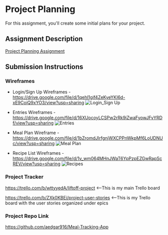 # Project Planning
For this assignment, you'll create some initial plans for your project.

## Assignment Description
[Project Planning Assignment](https://education.launchcode.org/liftoff/modules/assignments/project-planning)

## Submission Instructions

### Wireframes

* Login/Sign Up Wireframes - https://drive.google.com/file/d/1qehl1gif4ZeKyeYKI6d-xE9CoiQ9xYO3/view?usp=sharing
    ![Login_Sign Up](https://user-images.githubusercontent.com/74781509/110676551-b2856c80-8199-11eb-8e97-5e8ae3942079.png)
    
    
    
* Entries Wireframes - https://drive.google.com/file/d/16XUocoyLCSPw2rRk9iZwaFyowJFvYRDf/view?usp=sharing
    ![Entries](https://user-images.githubusercontent.com/74781509/110676604-c29d4c00-8199-11eb-97e8-68b12349a841.png)
    
    
    
* Meal Plan Wireframe - https://drive.google.com/file/d/1bZromdJlrfgnjWXCPPnWkpMf6LoUDNUc/view?usp=sharing
    ![Meal Plan](https://user-images.githubusercontent.com/74781509/110676648-ccbf4a80-8199-11eb-93d4-02e7d39463bd.png)
    
    
    
* Recipe List Wireframes - https://drive.google.com/file/d/1v_wm064MHnJWaT6YpPzpEZGwRapScREV/view?usp=sharing
    ![Recipes](https://user-images.githubusercontent.com/74781509/110676312-6f2afe00-8199-11eb-8a6c-631c2ced5776.png)
    
    
    
    

### Project Tracker

https://trello.com/b/wttyyedA/liftoff-project  <--This is my main Trello board

https://trello.com/b/ZXk0KBEi/project-user-stories  <--This is my Trello board with the user stories organized under epics



### Project Repo Link

https://github.com/aedgar916/Meal-Tracking-App
